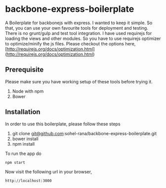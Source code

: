 # backbone-express-boilerplate
 A Boilerplate for backbonejs with express. I wanted to keep it simple. So that, you can use your own favourite tools for deployment and testing. There is no grunt/gulp and test tool integration.
 I have used requirejs for loading the views and other modules. So you have to use requirejs optimizer to optimize/minify the js files. Please checkout the options here, [http://requirejs.org/docs/optimization.html]
  (http://requirejs.org/docs/optimization.html)
 
## Prerequisite
Please make sure you have working setup of these tools before trying it. 
 
 1. Node with npm
 2. Bower
 
## Installation
In order to use this boilerplate, please follow these steps

 1. git clone git@github.com:sohel-rana/backbone-express-boilerplate.git
 2. bower install
 3. npm install
 
 
To run the app do  
```
npm start 
```

Now visit the following url in your browser,
```
http://localhost:3000
```
 

